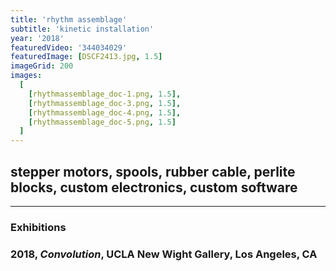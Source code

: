 ```yaml
---
title: 'rhythm assemblage'
subtitle: 'kinetic installation'
year: '2018'
featuredVideo: '344034029'
featuredImage: [DSCF2413.jpg, 1.5]
imageGrid: 200
images:
  [
    [rhythmassemblage_doc-1.png, 1.5],
    [rhythmassemblage_doc-3.png, 1.5],
    [rhythmassemblage_doc-4.png, 1.5],
    [rhythmassemblage_doc-5.png, 1.5]
  ]
---
```


## stepper motors, spools, rubber cable, perlite blocks, custom electronics, custom software

---

### **Exhibitions**

### 2018, _Convolution_, UCLA New Wight Gallery, Los Angeles, CA
